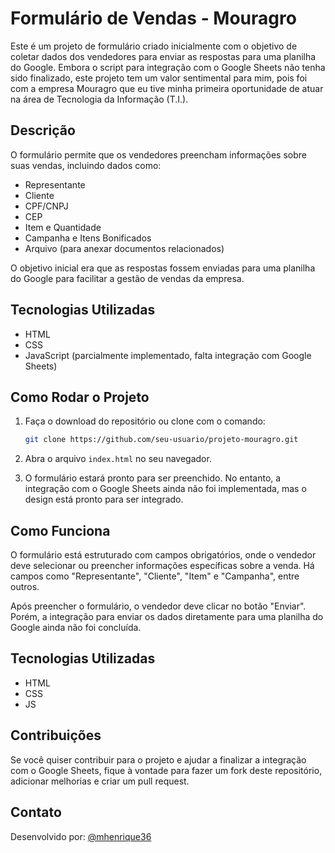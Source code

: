 # Formulário de Vendas - Mouragro

Este é um projeto de formulário criado inicialmente com o objetivo de coletar dados dos vendedores para enviar as respostas para uma planilha do Google. Embora o script para integração com o Google Sheets não tenha sido finalizado, este projeto tem um valor sentimental para mim, pois foi com a empresa Mouragro que eu tive minha primeira oportunidade de atuar na área de Tecnologia da Informação (T.I.).

## Descrição

O formulário permite que os vendedores preencham informações sobre suas vendas, incluindo dados como:

- Representante
- Cliente
- CPF/CNPJ
- CEP
- Item e Quantidade
- Campanha e Itens Bonificados
- Arquivo (para anexar documentos relacionados)

O objetivo inicial era que as respostas fossem enviadas para uma planilha do Google para facilitar a gestão de vendas da empresa.

## Tecnologias Utilizadas

- HTML
- CSS
- JavaScript (parcialmente implementado, falta integração com Google Sheets)

## Como Rodar o Projeto

1. Faça o download do repositório ou clone com o comando:
   ```bash
   git clone https://github.com/seu-usuario/projeto-mouragro.git

2. Abra o arquivo `index.html` no seu navegador.

3. O formulário estará pronto para ser preenchido. No entanto, a integração com o Google Sheets ainda não foi implementada, mas o design está pronto para ser integrado.

## Como Funciona

O formulário está estruturado com campos obrigatórios, onde o vendedor deve selecionar ou preencher informações específicas sobre a venda. Há campos como "Representante", "Cliente", "Item" e "Campanha", entre outros.

Após preencher o formulário, o vendedor deve clicar no botão "Enviar". Porém, a integração para enviar os dados diretamente para uma planilha do Google ainda não foi concluída.

## Tecnologias Utilizadas

- HTML
- CSS
- JS

## Contribuições

Se você quiser contribuir para o projeto e ajudar a finalizar a integração com o Google Sheets, fique à vontade para fazer um fork deste repositório, adicionar melhorias e criar um pull request.

## Contato

Desenvolvido por: [@mhenrique36](https://www.instagram.com/mhenrique36/)
